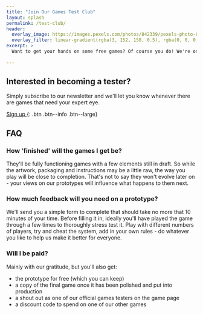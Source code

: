 ```yaml
---
title: "Join Our Games Test Club"
layout: splash
permalink: /test-club/
header:
  overlay_image: https://images.pexels.com/photos/842339/pexels-photo-842339.jpeg
  overlay_filter: linear-gradient(rgba(3, 152, 158, 0.5), rgba(0, 0, 0, 0.5))
excerpt: >
  Want to get your hands on some free games? Of course you do! We're on the hunt for people to help turn our prototypes into perfect products.
  
---
```


## Interested in becoming a tester?

Simply subscribe to our newsletter and we'll let you know whenever there are games that need your expert eye.

[Sign up <i class="fa fa-angle-right"></i>](https://tinyletter.com/exclaimgames){: .btn .btn--info .btn--large}

## FAQ

### How 'finished' will the games I get be?

They'll be fully functioning games with a few elements still in draft. So while the artwork, packaging and instructions may be a little raw, the way you play will be close to completion. That's not to say they won't evolve later on - your views on our prototypes will influence what happens to them next.

### How much feedback will you need on a prototype?

We'll send you a simple form to complete that should take no more that 10 minutes of your time. Before filling it in, ideally you'll have played the game through a few times to thoroughly stress test it. Play with different numbers of players, try and cheat the system, add in your own rules - do whatever you like to help us make it better for everyone.

### Will I be paid?

Mainly with our gratitude, but you'll also get:

  * the prototype for free (which you can keep)
  * a copy of the final game once it has been polished and put into production
  * a shout out as one of our official games testers on the game page
  * a discount code to spend on one of our other games

